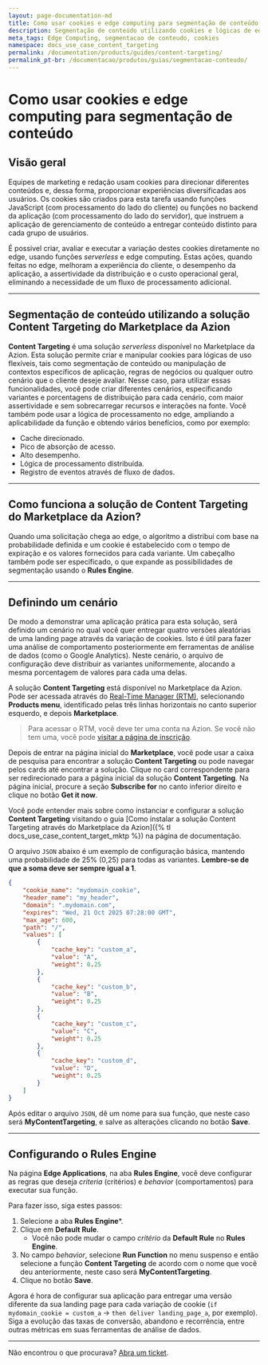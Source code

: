 ```yaml
---
layout: page-documentation-md
title: Como usar cookies e edge computing para segmentação de conteúdo
description: Segmentação de conteúdo utilizando cookies e lógicas de edge computing.
meta_tags: Edge Computing, segmentacao de conteudo, cookies
namespace: docs_use_case_content_targeting
permalink: /documentation/products/guides/content-targeting/
permalink_pt-br: /documentacao/produtos/guias/segmentacao-conteudo/
---
```


# Como usar cookies e edge computing para segmentação de conteúdo

## Visão geral

Equipes de marketing e redação usam cookies para direcionar diferentes conteúdos e, dessa forma, proporcionar experiências diversificadas aos usuários. Os cookies são criados para esta tarefa usando funções JavaScript (com processamento do lado do cliente) ou funções no backend da aplicação (com processamento do lado do servidor), que instruem a aplicação de gerenciamento de conteúdo a entregar conteúdo distinto para cada grupo de usuários.

É possível criar, avaliar e executar a variação destes cookies diretamente no edge, usando funções *serverless* e edge computing. Estas ações, quando feitas no edge, melhoram a experiência do cliente, o desempenho da aplicação, a assertividade da distribuição e o custo operacional geral, eliminando a necessidade de um fluxo de processamento adicional.

---

## Segmentação de conteúdo utilizando a solução Content Targeting do Marketplace da Azion

**Content Targeting** é uma solução *serverless* disponível no Marketplace da Azion. Esta solução permite criar e manipular cookies para lógicas de uso flexíveis, tais como segmentação de conteúdo ou manipulação de contextos específicos de aplicação, regras de negócios ou qualquer outro cenário que o cliente deseje avaliar. Nesse caso, para utilizar essas funcionalidades, você pode criar diferentes cenários, especificando variantes e porcentagens de distribuição para cada cenário, com maior assertividade e sem sobrecarregar recursos e interações na fonte. Você também pode usar a lógica de processamento no edge, ampliando a aplicabilidade da função e obtendo vários benefícios, como por exemplo:

- Cache direcionado.
- Pico de absorção de acesso.
- Alto desempenho.
- Lógica de processamento distribuída.
- Registro de eventos através de fluxo de dados.

---

## Como funciona a solução de Content Targeting do Marketplace da Azion?

Quando uma solicitação chega ao edge, o algoritmo a distribui com base na probabilidade definida e um cookie é estabelecido com o tempo de expiração e os valores fornecidos para cada variante. Um cabeçalho também pode ser especificado, o que expande as possibilidades de segmentação usando o **Rules Engine**.

---

## Definindo um cenário

De modo a demonstrar uma aplicação prática para esta solução, será definido um cenário no qual você quer entregar quatro versões aleatórias de uma landing page através da variação de cookies. Isto é útil para fazer uma análise de comportamento posteriormente em ferramentas de análise de dados (como o Google Analytics). Neste cenário, o arquivo de configuração deve distribuir as variantes uniformemente, alocando a mesma porcentagem de valores para cada uma delas.

A solução **Content Targeting** está disponível no Marketplace da Azion. Pode ser acessada através do [Real-Time Manager (RTM)](https://manager.azion.com/), selecionando **Products menu**, identificado pelas três linhas horizontais no canto superior esquerdo, e depois **Marketplace**.

> Para acessar o RTM, você deve ter uma conta na Azion. Se você não tem uma, você pode [visitar a página de inscrição](https://manager.azion.com/signup).

Depois de entrar na página inicial do **Marketplace**, você pode usar a caixa de pesquisa para encontrar a solução **Content Targeting** ou pode navegar pelos cards até encontrar a solução. Clique no card correspondente para ser redirecionado para a página inicial da solução **Content Targeting**. Na página inicial, procure a seção **Subscribe for** no canto inferior direito e clique no botão **Get it now**.

Você pode entender mais sobre como instanciar e configurar a solução **Content Targeting** visitando o guia [Como instalar a solução Content Targeting através do Marketplace da Azion]({% tl docs_use_case_content_target_mktp %}) na página de documentação.

O arquivo `JSON` abaixo é um exemplo de configuração básica, mantendo uma probabilidade de 25% (0,25) para todas as variantes. **Lembre-se de que a soma deve ser sempre igual a 1**.

``` json
{
	"cookie_name": "mydomain_cookie",
	"header_name": "my_header",
	"domain": ".mydomain.com",
    "expires": "Wed, 21 Oct 2025 07:28:00 GMT",
    "max_age": 600,
    "path": "/",
    "values": [
        {
            "cache_key": "custom_a",
            "value": "A",
            "weight": 0.25
        },
        {
            "cache_key": "custom_b",
            "value": "B",
            "weight": 0.25
        },
        {
            "cache_key": "custom_c",
            "value": "C",
            "weight": 0.25
        },
        {
            "cache_key": "custom_d",
            "value": "D",
            "weight": 0.25
        }
    ]
}
```
Após editar o arquivo `JSON`, dê um nome para sua função, que neste caso será **MyContentTargeting**, e salve as alterações clicando no botão **Save**.

---

## Configurando o Rules Engine

Na página **Edge Applications**, na aba **Rules Engine**, você deve configurar as regras que deseja *criteria* (critérios) e *behavior* (comportamentos) para executar sua função.

Para fazer isso, siga estes passos:

1. Selecione a aba **Rules Engine***.
2. Clique em **Default Rule**.
    - Você não pode mudar o campo *critério* da **Default Rule** no **Rules Engine**.
3. No campo *behavior*, selecione **Run Function** no menu suspenso e então selecione a função **Content Targeting** de acordo com o nome que você deu anteriormente, neste caso será **MyContentTargeting**.
4. Clique no botão **Save**.

Agora é hora de configurar sua aplicação para entregar uma versão diferente da sua landing page para cada variação de cookie (`if mydomain_cookie = custom_a` -> `then deliver landing_page_a`, por exemplo). Siga a evolução das taxas de conversão, abandono e recorrência, entre outras métricas em suas ferramentas de análise de dados.
    
---

Não encontrou o que procurava? [Abra um ticket](https://tickets.azion.com/).
